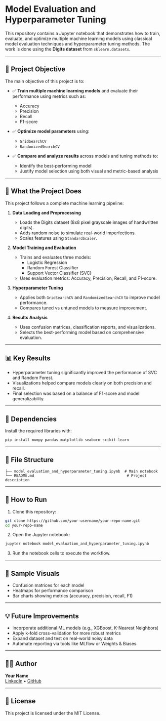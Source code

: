 # Model Evaluation and Hyperparameter Tuning

This repository contains a Jupyter notebook that demonstrates how to train, evaluate, and optimize multiple machine learning models using classical model evaluation techniques and hyperparameter tuning methods. The work is done using the **Digits dataset** from `sklearn.datasets`.

---

## 🎯 Project Objective

The main objective of this project is to:

- ✅ **Train multiple machine learning models** and evaluate their performance using metrics such as:
  - Accuracy
  - Precision
  - Recall
  - F1-score

- ✅ **Optimize model parameters** using:
  - `GridSearchCV`
  - `RandomizedSearchCV`

- ✅ **Compare and analyze results** across models and tuning methods to:
  - Identify the best-performing model
  - Justify model selection using both visual and metric-based analysis

---

## 🧠 What the Project Does

This project follows a complete machine learning pipeline:

1. **Data Loading and Preprocessing**  
   - Loads the Digits dataset (8x8 pixel grayscale images of handwritten digits).
   - Adds random noise to simulate real-world imperfections.
   - Scales features using `StandardScaler`.

2. **Model Training and Evaluation**  
   - Trains and evaluates three models:
     - Logistic Regression  
     - Random Forest Classifier  
     - Support Vector Classifier (SVC)
   - Uses evaluation metrics: Accuracy, Precision, Recall, and F1-score.

3. **Hyperparameter Tuning**  
   - Applies both `GridSearchCV` and `RandomizedSearchCV` to improve model performance.
   - Compares tuned vs untuned models to measure improvement.

4. **Results Analysis**  
   - Uses confusion matrices, classification reports, and visualizations.
   - Selects the best-performing model based on comprehensive evaluation.

---

## 📊 Key Results

- Hyperparameter tuning significantly improved the performance of SVC and Random Forest.
- Visualizations helped compare models clearly on both precision and recall.
- Final selection was based on a balance of F1-score and model generalizability.

---

## 🧪 Dependencies

Install the required libraries with:

```bash
pip install numpy pandas matplotlib seaborn scikit-learn
```

---

## 📂 File Structure

```
├── model_evaluation_and_hyperparameter_tuning.ipynb  # Main notebook  
└── README.md                                          # Project description  
```

---

## 🚀 How to Run

1. Clone this repository:

```bash
git clone https://github.com/your-username/your-repo-name.git
cd your-repo-name
```

2. Open the Jupyter notebook:

```bash
jupyter notebook model_evaluation_and_hyperparameter_tuning.ipynb
```

3. Run the notebook cells to execute the workflow.

---

## 📸 Sample Visuals

- Confusion matrices for each model
- Heatmaps for performance comparison
- Bar charts showing metrics (accuracy, precision, recall, F1)

---

## 💡 Future Improvements

- Incorporate additional ML models (e.g., XGBoost, K-Nearest Neighbors)
- Apply k-fold cross-validation for more robust metrics
- Expand dataset and test on real-world noisy data
- Automate reporting via tools like MLflow or Weights & Biases

---

## 🧑‍💻 Author

**Your Name**  
[LinkedIn](https://linkedin.com/in/your-profile) • [GitHub](https://github.com/your-username)

---

## 📄 License

This project is licensed under the MIT License.
